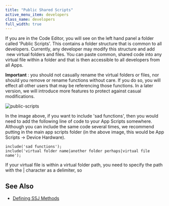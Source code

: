 ```yaml
---
title: "Public Shared Scripts"
active_menu_item: developers
class_name: developers
full_width: true
---
```



If you are in the Code Editor, you will see on the left hand panel a folder called 'Public Scripts'. This contains a folder structure that is common to all developers. Currently, any developer may modify this structure and add  new virtual folders and files. You can paste common, shared code into any virtual file within a folder and that is then accessible to all developers from all Apps.

**Important** : you should not casually rename the virtual folders or files, nor should you remove or rename functions without care. If you do so, you will effect all other users that may be referencing those functions. In a later version, we will introduce more features to protect against casual modifications.

![public-scripts](/img/docs/public-scripts.png)

In the image above, if you want to include 'sad functions', then you would need to add the following line of code to your App Scripts somewhere. Although you can include the same code several times, we recommend putting in the main app scripts folder (in the above image, this would be App Scripts -\> Device Hardware).

    include('sad functions');
    include('virtual folder name|another folder perhaps|virtual file name');
   

If your virtual file is within a virtual folder path, you need to specify the path with the | character as a delimiter, so

## See Also

 - [Defining SSJ Methods](/developers/documentation/scripting-apis/server-side-scripting-overview/ssj-user-defined-methods)

